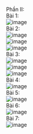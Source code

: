 Phần II: <br>
Bài 1: <br>
![image](https://github.com/user-attachments/assets/5415043e-98ef-4c7f-89aa-0627bb2db8ff)
<br>
Bài 2: <br>
![image](https://github.com/user-attachments/assets/a980589a-1f43-4562-93cb-1127b1a35c47)
<br>
![image](https://github.com/user-attachments/assets/92ef84ce-f9a9-4d1c-b8fb-d9dc4defddad)
<br>
![image](https://github.com/user-attachments/assets/5b686340-363e-4871-9499-3e4f8db60d09)
<br>
Bài 3: <br>
![image](https://github.com/user-attachments/assets/20dea911-bf73-4bbf-b844-b7f24647fa19)
<br>
![image](https://github.com/user-attachments/assets/1d5f7f32-b3aa-4b3e-9683-9f05ab90a6b4)
<br>
![image](https://github.com/user-attachments/assets/3be3c235-1303-4cda-bdec-a3945456bc4a)
<br>
Bài 4: <br>
![image](https://github.com/user-attachments/assets/c6e881a3-4538-4847-9e78-f2605e363f84)
<br>
Bài 5: <br>
![image](https://github.com/user-attachments/assets/ef8fe3bc-cd81-483d-bad4-1a154da35bfb)
<br>
Bài 6: <br>
![image](https://github.com/user-attachments/assets/d408a899-a64e-4ab5-943e-7a039021eef9)
<br>
Bài 7: <br>
![image](https://github.com/user-attachments/assets/d86fc530-0a7c-4e9b-b6c1-d3cd22e79607)








